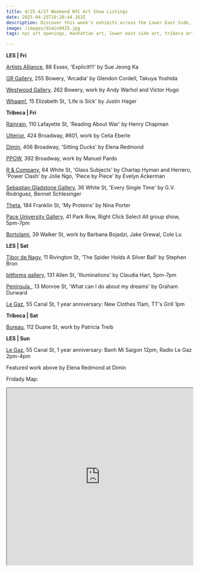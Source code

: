```yaml
---
title: 4/25-4/27 Weekend NYC Art Show Listings
date: 2025-04-25T19:28:44.163Z
description: Discover this week's exhibits across the Lower East Side, Tribeca, Chinatown, and Soho, featuring local and international artists.
image: /images/dimin0425.jpg
tags: nyc art openings, manhattan art, lower east side art, tribeca art

---
```

**L﻿ES | Fri**

[Artists Alliance](https://www.artistsallianceinc.org/explicit/), 88 Essex, 'Explicit!!!' by Sue Jeong Ka

[GR Gallery](https://www.gr-gallery.com/exhibitions), 255 Bowery, 'Arcadia' by Glendon Cordell, Takuya Yoshida

[Westwood Gallery](https://westwoodgallery.com/exhibitions/144-andy-warhol-and-victor-hugo-the-secret-sculptures/), 262 Bowery, work by Andy Warhol and Victor Hugo

[Whaam!](https://www.instagram.com/whaam.whaam), 15 Elizabeth St, 'Life is Sick' by Justin Hager

**T﻿ribeca | Fri**

[Rainrain](https://www.rainraingallery.com/about), 110 Lafayette St, 'Reading About War' by Henry Chapman

[Ulterior](http://www.ulteriorgallery.com/), 424 Broadway, #601, work by Celia Eberle

[Dimin](https://www.dimin.nyc/), 406 Broadway, 'Sitting Ducks' by Elena Redmond

[P﻿POW](https://www.ppowgallery.com/exhibitions/manuel-pardo#tab:thumbnails), 392 Broadway, work by Manuel Pardo

[R & Company](https://r-and-company.com/), 64 White St, 'Glass Subjects' by Charlap Hyman and Herrero, 'Power Clash' by Jolie Ngo, 'Piece by Piece' by Evelyn Ackerman

[Sebastian Gladstone Gallery](https://sebastiangladstone.com/exhibitions/70-g.v.-rodriguez-bennet-schlesinger-every-single-time-new-york/), 36 White St, 'Every Single Time' by G.V. Rodriguez, Bennet Schlesinger

[Theta](https://www.theta.nyc/), 184 Franklin St, 'My Proteins' by Nina Porter

[Pace University Gallery](https://www.pace.edu/dyson/life-dyson/art-gallery), 41 Park Row, Right Click Select All group show, 5pm-7pm

[Bortolami](https://www.bortolamigallery.com/exhibitions/barbana-bojadzi-jake-grewal-cole-lu), 39 Walker St, work by Barbana Bojadzi, Jake Grewal, Cole Lu

**L﻿ES | Sat**

[Tibor de Nagy](https://www.tibordenagy.com/), 11 Rivington St, 'The Spider Holds A Silver Ball' by Stephen Bron

[bitforms gallery](https://www.bitforms.art/exhibition/illuminations), 131 Allen St, 'Illuminations' by Claudia Hart, 5pm-7pm

[Peninsula ](https://www.peninsulaartspace.com/), 13 Monroe St, 'What can I do about my dreams' by Graham Durward

[Le Gaz](https://www.instagram.com/cafelegaz), 55 Canal St, 1 year anniversary: New Clothes 11am, TT's Grill 1pm

**T﻿ribeca | Sat**

[B﻿ureau](https://bureau-inc.com/), 112 Duane St, work by Patricia Treib

**L﻿ES | Sun**

[Le Gaz](https://www.instagram.com/cafelegaz), 55 Canal St, 1 year anniversary: Banh Mi Saigon 12pm, Radio Le Gaz 2pm-4pm

F﻿eatured work above by Elena Redmond at Dimin

F﻿ridady Map:

<iframe src="https://www.google.com/maps/d/u/1/embed?mid=15ZYSupxMyZjHu74XaekGECnG_pDOHtA&ehbc=2E312F" width="100%" height="480"></iframe>